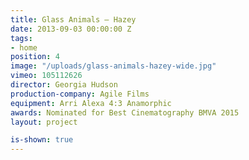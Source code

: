 ```yaml
---
title: Glass Animals — Hazey
date: 2013-09-03 00:00:00 Z
tags:
- home
position: 4
image: "/uploads/glass-animals-hazey-wide.jpg"
vimeo: 105112626
director: Georgia Hudson
production-company: Agile Films
equipment: Arri Alexa 4:3 Anamorphic
awards: Nominated for Best Cinematography BMVA 2015
layout: project

is-shown: true
---
```


